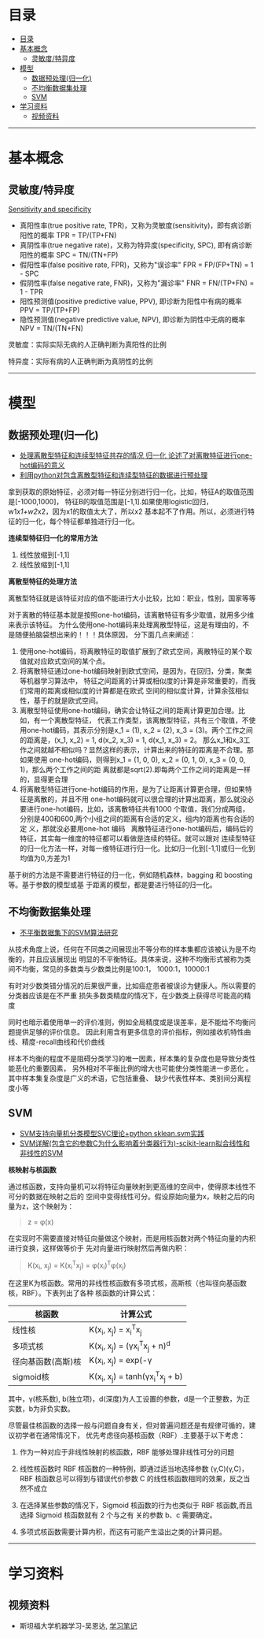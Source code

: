 # 目录

<!--自动插入TOC：https://github.com/ekalinin/github-markdown-toc-->
<!--ts-->
   * [目录](#目录)
   * [基本概念](#基本概念)
      * [灵敏度/特异度](#灵敏度特异度)
   * [模型](#模型)
      * [数据预处理(归一化)](#数据预处理归一化)
      * [不均衡数据集处理](#不均衡数据集处理)
      * [SVM](#svm)
   * [学习资料](#学习资料)
      * [视频资料](#视频资料)

<!-- Added by: luyl, at: 2018-12-03T17:14+08:00 -->

<!--te-->

----

# 基本概念

## 灵敏度/特异度

[Sensitivity and specificity](https://en.wikipedia.org/wiki/Sensitivity_and_specificity)

* 真阳性率(true positive rate, TPR)，又称为灵敏度(sensitivity)，即有病诊断阳性的概率   TPR = TP/(TP+FN)
* 真阴性率(true negative rate)，又称为特异度(specificity, SPC), 即有病诊断阳性的概率   SPC = TN/(TN+FP)
* 假阳性率(false positive rate, FPR)，又称为"误诊率"   FPR = FP/(FP+TN) = 1 - SPC
* 假阴性率(false negative rate, FNR)，又称为"漏诊率"   FNR = FN/(TP+FN) = 1 - TPR
* 阳性预测值(positive predictive value, PPV), 即诊断为阳性中有病的概率    PPV = TP/(TP+FP)
* 隐性预测值(negative predictive value, NPV), 即诊断为阴性中无病的概率    NPV = TN/(TN+FN)

灵敏度：实际实际无病的人正确判断为真阳性的比例

特异度：实际有病的人正确判断为真阴性的比例

----

# 模型

## 数据预处理(归一化)

* [处理离散型特征和连续型特征共存的情况 归一化 论述了对离散特征进行one-hot编码的意义](https://blog.csdn.net/lujiandong1/article/details/49448051)
* [利用python对包含离散型特征和连续型特征的数据进行预处理](https://blog.csdn.net/wotui1842/article/details/80697444)

拿到获取的原始特征，必须对每一特征分别进行归一化，比如，特征A的取值范围是[-1000,1000]，
特征B的取值范围是[-1,1].如果使用logistic回归，w1*x1+w2*x2，因为x1的取值太大了，所以x2
基本起不了作用。所以，必须进行特征的归一化，每个特征都单独进行归一化。

**连续型特征归一化的常用方法**

1. 线性放缩到[-1,1]
2. 线性放缩到[-1,1]

**离散型特征的处理方法**

离散型特征就是该特征对应的值不能进行大小比较，比如：职业，性别，国家等等

对于离散的特征基本就是按照one-hot编码，该离散特征有多少取值，就用多少维来表示该特征。
为什么使用one-hot编码来处理离散型特征，这是有理由的，不是随便拍脑袋想出来的！！！具体原因，
分下面几点来阐述： 

1. 使用one-hot编码，将离散特征的取值扩展到了欧式空间，离散特征的某个取值就对应欧式空间的某个点。
2. 将离散特征通过one-hot编码映射到欧式空间，是因为，在回归，分类，聚类等机器学习算法中，
特征之间距离的计算或相似度的计算是非常重要的，而我们常用的距离或相似度的计算都是在欧式
空间的相似度计算，计算余弦相似性，基于的就是欧式空间。
3. 离散型特征使用one-hot编码，确实会让特征之间的距离计算更加合理。比如，有一个离散型特征，
代表工作类型，该离散型特征，共有三个取值，不使用one-hot编码，其表示分别是x_1 = (1), 
x_2 = (2), x_3 = (3)。两个工作之间的距离是，(x_1, x_2) = 1, d(x_2, x_3) = 1, d(x_1, x_3) = 2。
那么x_1和x_3工作之间就越不相似吗？显然这样的表示，计算出来的特征的距离是不合理。那如果使用
one-hot编码，则得到x_1 = (1, 0, 0), x_2 = (0, 1, 0), x_3 = (0, 0, 1)，那么两个工作之间的距
离就都是sqrt(2).即每两个工作之间的距离是一样的，显得更合理
4. 将离散型特征进行one-hot编码的作用，是为了让距离计算更合理，但如果特征是离散的，并且不用
one-hot编码就可以很合理的计算出距离，那么就没必要进行one-hot编码，比如，该离散特征共有1000
个取值，我们分成两组，分别是400和600,两个小组之间的距离有合适的定义，组内的距离也有合适的定
义，那就没必要用one-hot 编码
 
离散特征进行one-hot编码后，编码后的特征，其实每一维度的特征都可以看做是连续的特征。就可以跟对
连续型特征的归一化方法一样，对每一维特征进行归一化。比如归一化到[-1,1]或归一化到均值为0,方差为1

基于树的方法是不需要进行特征的归一化，例如随机森林，bagging 和 boosting等。基于参数的模型或基
于距离的模型，都是要进行特征的归一化。


## 不均衡数据集处理

* [不平衡数据集下的SVM算法研究](https://blog.csdn.net/u011414200/article/details/47310795)

从技术角度上说，任何在不同类之间展现出不等分布的样本集都应该被认为是不均衡的，并且应该展现出
明显的不平衡特征。具体来说，这种不均衡形式被称为类间不均衡，常见的多数类与少数类比例是100:1，
1000:1，10000:1

有时对少数类错分情况的后果很严重，比如癌症患者被误诊为健康人。所以需要的分类器应该是在不严重
损失多数类精度的情况下，在少数类上获得尽可能高的精度

同时也暗示着使用单一的评价准则，例如全局精度或是误差率，是不能给不均衡问题提供足够的评价信息。
因此利用含有更多信息的评价指标，例如接收机特性曲线、精度-recall曲线和代价曲线

样本不均衡的程度不是阻碍分类学习的唯一因素，样本集的复杂度也是导致分类性能恶化的重要因素，
另外相对不平衡比例的增大也可能使分类性能进一步恶化 。其中样本集复杂度是广义的术语，它包括重叠、
缺少代表性样本、类别间分离程度小等



## SVM

* [SVM支持向量机分类模型SVC理论+python sklean.svm实践](https://blog.csdn.net/SummerStoneS/article/details/78551757)
* [SVM详解(包含它的参数C为什么影响着分类器行为)-scikit-learn拟合线性和非线性的SVM](https://blog.csdn.net/xlinsist/article/details/51311755)


**核映射与核函数**

通过核函数，支持向量机可以将特征向量映射到更高维的空间中，使得原本线性不可分的数据在映射之后的
空间中变得线性可分。假设原始向量为x，映射之后的向量为z，这个映射为：

> z = φ(x)

在实现时不需要直接对特征向量做这个映射，而是用核函数对两个特征向量的内积进行变换，这样做等价于
先对向量进行映射然后再做内积：

> K(x<sub>i</sub>, x<sub>j</sub>) = K(x<sub>i</sub><sup>T</sup>x<sub>j</sub>) = φ(x<sub>i</sub>)<sup>T</sup>φ(x<sub>j</sub>)

在这里K为核函数。常用的非线性核函数有多项式核，高斯核（也叫径向基函数核，RBF）。下表列出了各种
核函数的计算公式：

| 核函数 | 计算公式 |
| ---- | ---- |
| 线性核 | K(x<sub>i</sub>, x<sub>j</sub>) = x<sub>i</sub><sup>T</sup>x<sub>j</sub> |
| 多项式核 | K(x<sub>i</sub>, x<sub>j</sub>) = (γx<sub>i</sub><sup>T</sup>x<sub>j</sub> + n)<sup>d</sup> |
| 径向基函数(高斯)核 | K(x<sub>i</sub>, x<sub>j</sub>) = exp(-γ||x<sub>i</sub> - x<sub>j</sub>||<sup>2</sup>) |
| sigmoid核 | K(x<sub>i</sub>, x<sub>j</sub>) = tanh(γx<sub>i</sub><sup>T</sup>x<sub>j</sub> + b) |


其中，γ(核系数), b(独立项)，d(深度)为人工设置的参数，d是一个正整数，为正实数，b为非负实数。

尽管最佳核函数的选择一般与问题自身有关，但对普遍问题还是有规律可循的，建议初学者在通常情况下，
优先考虑径向基核函数（RBF）.主要基于以下考虑：

1. 作为一种对应于非线性映射的核函数，RBF 能够处理非线性可分的问题

2. 线性核函数时 RBF 核函数的一种特例，即通过适当地选择参数 (γ,C)(γ,C)，RBF 核函数总可以得到与错误代价参数 
C 的线性核函数相同的效果，反之当然不成立

3. 在选择某些参数的情况下，Sigmoid 核函数的行为也类似于 RBF 核函数,而且选择 Sigmoid 核函数就有 2 个与之有
关的参数 b、c 需要确定。

4. 多项式核函数需要计算内积，而这有可能产生溢出之类的计算问题。



----

# 学习资料

## 视频资料

* 斯坦福大学机器学习-吴恩达, [学习笔记](https://blog.csdn.net/hujingshuang/article/category/3277895)
